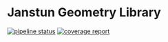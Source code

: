 # Janstun Geometry Library

[![pipeline status](https://gitlab.com/janstun/geometry/badges/master/pipeline.svg)](https://gitlab.com/janstun/geometry/commits/master)
[![coverage report](https://gitlab.com/janstun/geometry/badges/master/coverage.svg)](https://gitlab.com/janstun/geometry/commits/master)
